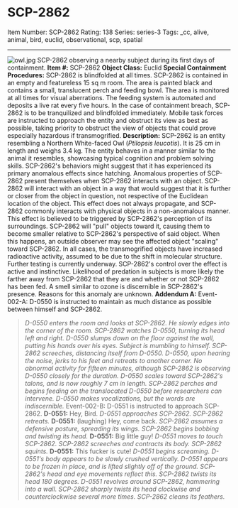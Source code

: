 # SCP-2862
Item Number: SCP-2862
Rating: 138
Series: series-3
Tags: _cc, alive, animal, bird, euclid, observational, scp, spatial

---

![owl.jpg](https://scp-wiki.wdfiles.com/local--files/scp-2862/owl.jpg)
SCP-2862 observing a nearby subject during its first days of containment.
**Item #:** SCP-2862
**Object Class:** Euclid
**Special Containment Procedures:** SCP-2862 is blindfolded at all times. SCP-2862 is contained in an empty and featureless 15 sq m room. The area is painted black and contains a small, translucent perch and feeding bowl. The area is monitored at all times for visual aberrations. The feeding system is automated and deposits a live rat every five hours.
In the case of containment breach, SCP-2862 is to be tranquilized and blindfolded immediately. Mobile task forces are instructed to approach the entity and obstruct its view as best as possible, taking priority to obstruct the view of objects that could prove especially hazardous if transmogrified.
**Description:** SCP-2862 is an entity resembling a Northern White-faced Owl (_Ptilopsis leucotis_). It is 25 cm in length and weighs 3.4 kg. The entity behaves in a manner similar to the animal it resembles, showcasing typical cognition and problem solving skills. SCP-2862's behaviors might suggest that it has experienced its primary anomalous effects since hatching.
Anomalous properties of SCP-2862 present themselves when SCP-2862 interacts with an object. SCP-2862 will interact with an object in a way that would suggest that it is further or closer from the object in question, not respective of the Euclidean location of the object. This effect does not always propagate, and SCP-2862 commonly interacts with physical objects in a non-anomalous manner. This effect is believed to be triggered by SCP-2862's perception of its surroundings.
SCP-2862 will "pull" objects toward it, causing them to become smaller relative to SCP-2862's perspective of said object. When this happens, an outside observer may see the affected object "scaling" toward SCP-2862. In all cases, the transmogrified objects have increased radioactive activity, assumed to be due to the shift in molecular structure. Further testing is currently underway.
SCP-2862's control over the effect is active and instinctive. Likelihood of predation in subjects is more likely the farther away from SCP-2862 that they are and whether or not SCP-2862 has been fed.
A smell similar to ozone is discernible in SCP-2862's presence. Reasons for this anomaly are unknown.
**Addendum A:**
Event-002-A: D-0550 is instructed to maintain as much distance as possible between himself and SCP-2862.
> _D-0550 enters the room and looks at SCP-2862. He slowly edges into the corner of the room._
> _SCP-2862 watches D-0550, turning its head left and right._
> _D-0550 slumps down on the floor against the wall, putting his hands over his eyes. Subject is mumbling to himself._
> _SCP-2862 screeches, distancing itself from D-0550._
> _D-0550, upon hearing the noise, jerks to his feet and retreats to another corner._
> _No abnormal activity for fifteen minutes, although SCP-2862 is observing D-0550 closely for the duration._
> _D-0550 scales toward SCP-2862's talons, and is now roughly 7 cm in length. SCP-2862 perches and begins feeding on the translocated D-0550 before researchers can intervene. D-0550 makes vocalizations, but the words are indiscernible._
Event-002-B: D-0551 is instructed to approach SCP-2862.
> **D-0551:** Hey, Bird.
> _D-0551 approaches SCP-2862. SCP-2862 retreats._
> **D-0551:** (laughing) Hey, come back.
> _SCP-2862 assumes a defensive posture, spreading its wings. SCP-2862 begins bobbing and twisting its head._
> **D-0551:** Big little guy!
> _D-0551 moves to touch SCP-2862. SCP-2862 screeches and contracts its body._
> _SCP-2862 squints._
> **D-0551:** This fucker is cute!
> _D-0551 begins screaming. D-0551's body appears to be slowly crushed vertically._
> _D-0551 appears to be frozen in place, and is lifted slightly off of the ground. SCP-2862's head and eye movements reflect this._
> _SCP-2862 twists its head 180 degrees. D-0551 revolves around SCP-2862, hammering into a wall. SCP-2862 sharply twists its head clockwise and counterclockwise several more times._
> _SCP-2862 cleans its feathers._